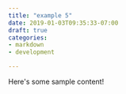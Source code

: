 ```yaml
---
title: "example 5"
date: 2019-01-03T09:35:33-07:00
draft: true
categories:
- markdown
- development

---
```


Here's some sample content!
